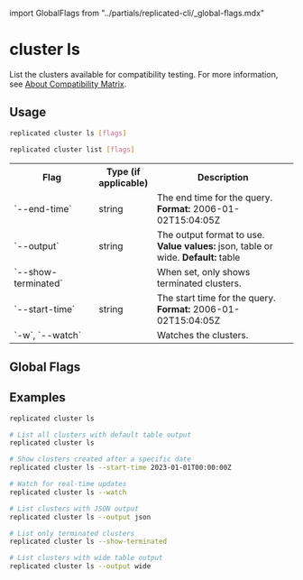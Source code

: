 import GlobalFlags from "../partials/replicated-cli/_global-flags.mdx"

# cluster ls

List the clusters available for compatibility testing. For more information, see [About Compatibility Matrix](/vendor/testing-about).

## Usage

```bash
replicated cluster ls [flags]
```

```bash
replicated cluster list [flags]
```

<table>
<tr>
  <th width="30%">Flag</th>
  <th width="20%">Type (if applicable)</th>
  <th width="50%">Description</th>
</tr>
<tr>
  <td>`--end-time`</td>
  <td>string</td>
  <td>The end time for the query. <strong>Format:</strong> 2006-01-02T15:04:05Z</td>
</tr>
<tr>
  <td>`--output`</td>
  <td>string</td>
  <td>The output format to use. <strong>Value values:</strong> json, table or wide. <strong>Default:</strong> table</td>
</tr>
<tr>
  <td>`--show-terminated`</td>
  <td></td>
  <td>When set, only shows terminated clusters.</td>
</tr>
<tr>
  <td>`--start-time`</td>
  <td>string</td>
  <td>The start time for the query. <strong>Format:</strong> 2006-01-02T15:04:05Z</td>
</tr>
<tr>
  <td>`-w`, `--watch`</td>
  <td></td>
  <td>Watches the clusters.</td>
</tr>
</table>

## Global Flags

<GlobalFlags/>

## Examples

```bash
replicated cluster ls
```
```bash                 
# List all clusters with default table output
replicated cluster ls
```
```bash
# Show clusters created after a specific date
replicated cluster ls --start-time 2023-01-01T00:00:00Z
```
```bash
# Watch for real-time updates
replicated cluster ls --watch
```
```bash
# List clusters with JSON output
replicated cluster ls --output json
```
```bash
# List only terminated clusters
replicated cluster ls --show-terminated
```
```bash
# List clusters with wide table output
replicated cluster ls --output wide
```